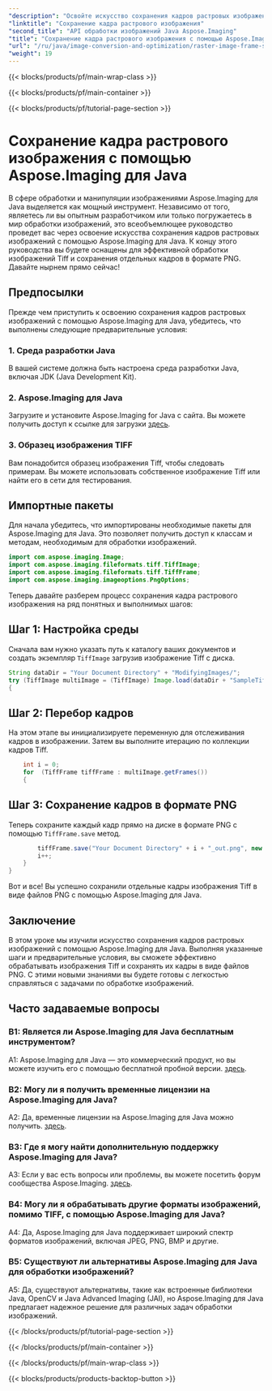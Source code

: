 ```yaml
---
"description": "Освойте искусство сохранения кадров растровых изображений с помощью Aspose.Imaging для Java. Научитесь эффективно обрабатывать изображения Tiff и сохранять отдельные кадры в формате PNG."
"linktitle": "Сохранение кадра растрового изображения"
"second_title": "API обработки изображений Java Aspose.Imaging"
"title": "Сохранение кадра растрового изображения с помощью Aspose.Imaging для Java"
"url": "/ru/java/image-conversion-and-optimization/raster-image-frame-saving/"
"weight": 19
---
```


{{< blocks/products/pf/main-wrap-class >}}

{{< blocks/products/pf/main-container >}}

{{< blocks/products/pf/tutorial-page-section >}}

# Сохранение кадра растрового изображения с помощью Aspose.Imaging для Java

В сфере обработки и манипуляции изображениями Aspose.Imaging для Java выделяется как мощный инструмент. Независимо от того, являетесь ли вы опытным разработчиком или только погружаетесь в мир обработки изображений, это всеобъемлющее руководство проведет вас через освоение искусства сохранения кадров растровых изображений с помощью Aspose.Imaging для Java. К концу этого руководства вы будете оснащены для эффективной обработки изображений Tiff и сохранения отдельных кадров в формате PNG. Давайте нырнем прямо сейчас!

## Предпосылки

Прежде чем приступить к освоению сохранения кадров растровых изображений с помощью Aspose.Imaging для Java, убедитесь, что выполнены следующие предварительные условия:

### 1. Среда разработки Java
В вашей системе должна быть настроена среда разработки Java, включая JDK (Java Development Kit).

### 2. Aspose.Imaging для Java
Загрузите и установите Aspose.Imaging for Java с сайта. Вы можете получить доступ к ссылке для загрузки [здесь](https://releases.aspose.com/imaging/java/).

### 3. Образец изображения TIFF
Вам понадобится образец изображения Tiff, чтобы следовать примерам. Вы можете использовать собственное изображение Tiff или найти его в сети для тестирования.

## Импортные пакеты

Для начала убедитесь, что импортированы необходимые пакеты для Aspose.Imaging для Java. Это позволяет получить доступ к классам и методам, необходимым для обработки изображений.

```java
import com.aspose.imaging.Image;
import com.aspose.imaging.fileformats.tiff.TiffImage;
import com.aspose.imaging.fileformats.tiff.TiffFrame;
import com.aspose.imaging.imageoptions.PngOptions;
```

Теперь давайте разберем процесс сохранения кадра растрового изображения на ряд понятных и выполнимых шагов:

## Шаг 1: Настройка среды

Сначала вам нужно указать путь к каталогу ваших документов и создать экземпляр `TiffImage` загрузив изображение Tiff с диска.

```java
String dataDir = "Your Document Directory" + "ModifyingImages/";
try (TiffImage multiImage = (TiffImage) Image.load(dataDir + "SampleTiff1.tiff"))
{
```

## Шаг 2: Перебор кадров

На этом этапе вы инициализируете переменную для отслеживания кадров в изображении. Затем вы выполните итерацию по коллекции кадров Tiff.

```java
    int i = 0;
    for  (TiffFrame tiffFrame : multiImage.getFrames())
    {
```

## Шаг 3: Сохранение кадров в формате PNG

Теперь сохраните каждый кадр прямо на диске в формате PNG с помощью `TiffFrame.save` метод.

```java
        tiffFrame.save("Your Document Directory" + i + "_out.png", new PngOptions());
        i++;
    }
}
```

Вот и все! Вы успешно сохранили отдельные кадры изображения Tiff в виде файлов PNG с помощью Aspose.Imaging для Java.

## Заключение

В этом уроке мы изучили искусство сохранения кадров растровых изображений с помощью Aspose.Imaging для Java. Выполняя указанные шаги и предварительные условия, вы сможете эффективно обрабатывать изображения Tiff и сохранять их кадры в виде файлов PNG. С этими новыми знаниями вы будете готовы с легкостью справляться с задачами по обработке изображений.

## Часто задаваемые вопросы

### В1: Является ли Aspose.Imaging для Java бесплатным инструментом?

A1: Aspose.Imaging для Java — это коммерческий продукт, но вы можете изучить его с помощью бесплатной пробной версии. [здесь](https://releases.aspose.com/).

### В2: Могу ли я получить временные лицензии на Aspose.Imaging для Java?

A2: Да, временные лицензии на Aspose.Imaging для Java можно получить. [здесь](https://purchase.aspose.com/temporary-license/).

### В3: Где я могу найти дополнительную поддержку Aspose.Imaging для Java?

A3: Если у вас есть вопросы или проблемы, вы можете посетить форум сообщества Aspose.Imaging. [здесь](https://forum.aspose.com/).

### В4: Могу ли я обрабатывать другие форматы изображений, помимо TIFF, с помощью Aspose.Imaging для Java?

A4: Да, Aspose.Imaging для Java поддерживает широкий спектр форматов изображений, включая JPEG, PNG, BMP и другие.

### В5: Существуют ли альтернативы Aspose.Imaging для Java для обработки изображений?

A5: Да, существуют альтернативы, такие как встроенные библиотеки Java, OpenCV и Java Advanced Imaging (JAI), но Aspose.Imaging для Java предлагает надежное решение для различных задач обработки изображений.

{{< /blocks/products/pf/tutorial-page-section >}}

{{< /blocks/products/pf/main-container >}}

{{< /blocks/products/pf/main-wrap-class >}}

{{< blocks/products/products-backtop-button >}}